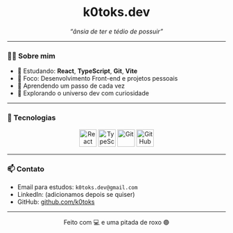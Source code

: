 <h1 align="center">k0toks.dev</h1>

<p align="center">
  <i>“ânsia de ter e tédio de possuir”</i>
</p>

---

### 👨‍💻 Sobre mim

- 🧠 Estudando: **React**, **TypeScript**, **Git**, **Vite**
- 🎯 Foco: Desenvolvimento Front-end e projetos pessoais
- 🌱 Aprendendo um passo de cada vez
- 🚀 Explorando o universo dev com curiosidade

---

### 🧰 Tecnologias

<div align="center">
  <img src="https://cdn.jsdelivr.net/gh/devicons/devicon/icons/react/react-original.svg" height="40" alt="React" />
  <img src="https://cdn.jsdelivr.net/gh/devicons/devicon/icons/typescript/typescript-original.svg" height="40" alt="TypeScript" />
  <img src="https://cdn.jsdelivr.net/gh/devicons/devicon/icons/git/git-original.svg" height="40" alt="Git" />
  <img src="https://cdn.jsdelivr.net/gh/devicons/devicon/icons/github/github-original.svg" height="40" alt="GitHub" />
</div>

---

### 📫 Contato

- Email para estudos: `k0toks.dev@gmail.com`
- LinkedIn: (adicionamos depois se quiser)
- GitHub: [github.com/k0toks](https://github.com/k0toks)

---

<p align="center">Feito com 💻 e uma pitada de roxo 🟣</p>


<!---
k0toksdev/k0toksdev is a ✨ special ✨ repository because its `README.md` (this file) appears on your GitHub profile.
You can click the Preview link to take a look at your changes.
--->
